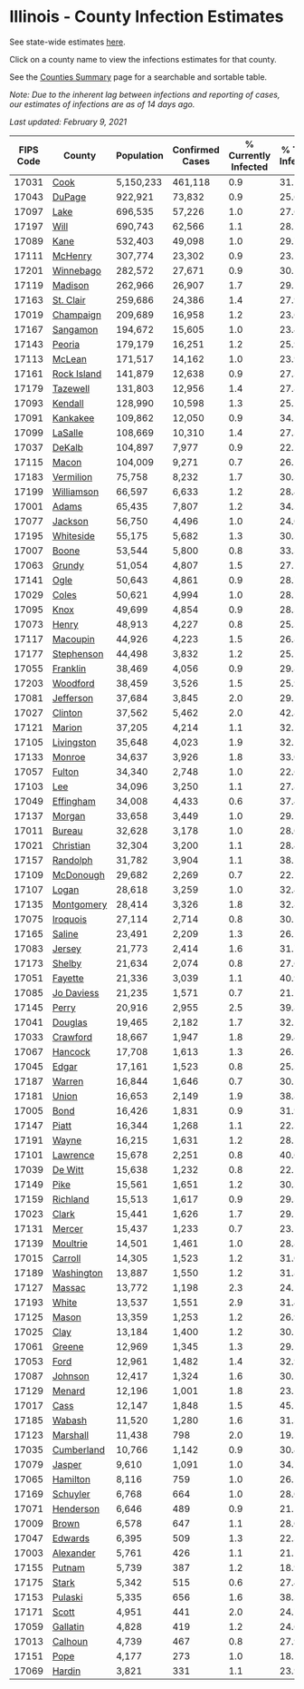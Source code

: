 # Illinois - County Infection Estimates

See state-wide estimates [here](/infections/us-il).

Click on a county name to view the infections estimates for that county.

See the [Counties Summary](/infections/summary-counties) page for a searchable and sortable table.

*Note: Due to the inherent lag between infections and reporting of cases, our estimates of infections are as of 14 days ago.*

*Last updated: February 9, 2021*

|   FIPS Code |                     County |   Population |   Confirmed Cases |   % Currently Infected |   % Total Infected |
|-------------|----------------------------|--------------|-------------------|------------------------|--------------------|
|       17031 |               [Cook](cook) |    5,150,233 |           461,118 |                    0.9 |               31.1 |
|       17043 |           [DuPage](dupage) |      922,921 |            73,832 |                    0.9 |               25.6 |
|       17097 |               [Lake](lake) |      696,535 |            57,226 |                    1.0 |               27.6 |
|       17197 |               [Will](will) |      690,743 |            62,566 |                    1.1 |               28.7 |
|       17089 |               [Kane](kane) |      532,403 |            49,098 |                    1.0 |               29.7 |
|       17111 |         [McHenry](mchenry) |      307,774 |            23,302 |                    0.9 |               23.2 |
|       17201 |     [Winnebago](winnebago) |      282,572 |            27,671 |                    0.9 |               30.1 |
|       17119 |         [Madison](madison) |      262,966 |            26,907 |                    1.7 |               29.5 |
|       17163 |     [St. Clair](st.-clair) |      259,686 |            24,386 |                    1.4 |               27.9 |
|       17019 |     [Champaign](champaign) |      209,689 |            16,958 |                    1.2 |               23.6 |
|       17167 |       [Sangamon](sangamon) |      194,672 |            15,605 |                    1.0 |               23.4 |
|       17143 |           [Peoria](peoria) |      179,179 |            16,251 |                    1.2 |               25.9 |
|       17113 |           [McLean](mclean) |      171,517 |            14,162 |                    1.0 |               23.9 |
|       17161 | [Rock Island](rock-island) |      141,879 |            12,638 |                    0.9 |               27.3 |
|       17179 |       [Tazewell](tazewell) |      131,803 |            12,956 |                    1.4 |               27.8 |
|       17093 |         [Kendall](kendall) |      128,990 |            10,598 |                    1.3 |               25.2 |
|       17091 |       [Kankakee](kankakee) |      109,862 |            12,050 |                    0.9 |               34.5 |
|       17099 |         [LaSalle](lasalle) |      108,669 |            10,310 |                    1.4 |               27.3 |
|       17037 |           [DeKalb](dekalb) |      104,897 |             7,977 |                    0.9 |               22.7 |
|       17115 |             [Macon](macon) |      104,009 |             9,271 |                    0.7 |               26.1 |
|       17183 |     [Vermilion](vermilion) |       75,758 |             8,232 |                    1.7 |               30.3 |
|       17199 |   [Williamson](williamson) |       66,597 |             6,633 |                    1.2 |               28.4 |
|       17001 |             [Adams](adams) |       65,435 |             7,807 |                    1.2 |               34.3 |
|       17077 |         [Jackson](jackson) |       56,750 |             4,496 |                    1.0 |               24.0 |
|       17195 |     [Whiteside](whiteside) |       55,175 |             5,682 |                    1.3 |               30.3 |
|       17007 |             [Boone](boone) |       53,544 |             5,800 |                    0.8 |               33.3 |
|       17063 |           [Grundy](grundy) |       51,054 |             4,807 |                    1.5 |               27.2 |
|       17141 |               [Ogle](ogle) |       50,643 |             4,861 |                    0.9 |               28.7 |
|       17029 |             [Coles](coles) |       50,621 |             4,994 |                    1.0 |               28.7 |
|       17095 |               [Knox](knox) |       49,699 |             4,854 |                    0.9 |               28.3 |
|       17073 |             [Henry](henry) |       48,913 |             4,227 |                    0.8 |               25.3 |
|       17117 |       [Macoupin](macoupin) |       44,926 |             4,223 |                    1.5 |               26.8 |
|       17177 |   [Stephenson](stephenson) |       44,498 |             3,832 |                    1.2 |               25.7 |
|       17055 |       [Franklin](franklin) |       38,469 |             4,056 |                    0.9 |               29.8 |
|       17203 |       [Woodford](woodford) |       38,459 |             3,526 |                    1.5 |               25.9 |
|       17081 |     [Jefferson](jefferson) |       37,684 |             3,845 |                    2.0 |               29.5 |
|       17027 |         [Clinton](clinton) |       37,562 |             5,462 |                    2.0 |               42.8 |
|       17121 |           [Marion](marion) |       37,205 |             4,214 |                    1.1 |               32.7 |
|       17105 |   [Livingston](livingston) |       35,648 |             4,023 |                    1.9 |               32.1 |
|       17133 |           [Monroe](monroe) |       34,637 |             3,926 |                    1.8 |               33.0 |
|       17057 |           [Fulton](fulton) |       34,340 |             2,748 |                    1.0 |               22.6 |
|       17103 |                 [Lee](lee) |       34,096 |             3,250 |                    1.1 |               27.8 |
|       17049 |     [Effingham](effingham) |       34,008 |             4,433 |                    0.6 |               37.4 |
|       17137 |           [Morgan](morgan) |       33,658 |             3,449 |                    1.0 |               29.7 |
|       17011 |           [Bureau](bureau) |       32,628 |             3,178 |                    1.0 |               28.0 |
|       17021 |     [Christian](christian) |       32,304 |             3,200 |                    1.1 |               28.4 |
|       17157 |       [Randolph](randolph) |       31,782 |             3,904 |                    1.1 |               38.1 |
|       17109 |     [McDonough](mcdonough) |       29,682 |             2,269 |                    0.7 |               22.7 |
|       17107 |             [Logan](logan) |       28,618 |             3,259 |                    1.0 |               32.4 |
|       17135 |   [Montgomery](montgomery) |       28,414 |             3,326 |                    1.8 |               32.8 |
|       17075 |       [Iroquois](iroquois) |       27,114 |             2,714 |                    0.8 |               30.1 |
|       17165 |           [Saline](saline) |       23,491 |             2,209 |                    1.3 |               26.2 |
|       17083 |           [Jersey](jersey) |       21,773 |             2,414 |                    1.6 |               31.7 |
|       17173 |           [Shelby](shelby) |       21,634 |             2,074 |                    0.8 |               27.6 |
|       17051 |         [Fayette](fayette) |       21,336 |             3,039 |                    1.1 |               40.9 |
|       17085 |   [Jo Daviess](jo-daviess) |       21,235 |             1,571 |                    0.7 |               21.7 |
|       17145 |             [Perry](perry) |       20,916 |             2,955 |                    2.5 |               39.8 |
|       17041 |         [Douglas](douglas) |       19,465 |             2,182 |                    1.7 |               32.2 |
|       17033 |       [Crawford](crawford) |       18,667 |             1,947 |                    1.8 |               29.4 |
|       17067 |         [Hancock](hancock) |       17,708 |             1,613 |                    1.3 |               26.2 |
|       17045 |             [Edgar](edgar) |       17,161 |             1,523 |                    0.8 |               25.3 |
|       17187 |           [Warren](warren) |       16,844 |             1,646 |                    0.7 |               30.5 |
|       17181 |             [Union](union) |       16,653 |             2,149 |                    1.9 |               38.8 |
|       17005 |               [Bond](bond) |       16,426 |             1,831 |                    0.9 |               31.9 |
|       17147 |             [Piatt](piatt) |       16,344 |             1,268 |                    1.1 |               22.3 |
|       17191 |             [Wayne](wayne) |       16,215 |             1,631 |                    1.2 |               28.2 |
|       17101 |       [Lawrence](lawrence) |       15,678 |             2,251 |                    0.8 |               40.6 |
|       17039 |         [De Witt](de-witt) |       15,638 |             1,232 |                    0.8 |               22.1 |
|       17149 |               [Pike](pike) |       15,561 |             1,651 |                    1.2 |               30.3 |
|       17159 |       [Richland](richland) |       15,513 |             1,617 |                    0.9 |               29.3 |
|       17023 |             [Clark](clark) |       15,441 |             1,626 |                    1.7 |               29.7 |
|       17131 |           [Mercer](mercer) |       15,437 |             1,233 |                    0.7 |               23.1 |
|       17139 |       [Moultrie](moultrie) |       14,501 |             1,461 |                    1.0 |               28.8 |
|       17015 |         [Carroll](carroll) |       14,305 |             1,523 |                    1.2 |               31.0 |
|       17189 |   [Washington](washington) |       13,887 |             1,550 |                    1.2 |               31.8 |
|       17127 |           [Massac](massac) |       13,772 |             1,198 |                    2.3 |               24.1 |
|       17193 |             [White](white) |       13,537 |             1,551 |                    2.9 |               31.4 |
|       17125 |             [Mason](mason) |       13,359 |             1,253 |                    1.2 |               26.9 |
|       17025 |               [Clay](clay) |       13,184 |             1,400 |                    1.2 |               30.2 |
|       17061 |           [Greene](greene) |       12,969 |             1,345 |                    1.3 |               29.7 |
|       17053 |               [Ford](ford) |       12,961 |             1,482 |                    1.4 |               32.9 |
|       17087 |         [Johnson](johnson) |       12,417 |             1,324 |                    1.6 |               30.2 |
|       17129 |           [Menard](menard) |       12,196 |             1,001 |                    1.8 |               23.2 |
|       17017 |               [Cass](cass) |       12,147 |             1,848 |                    1.5 |               45.5 |
|       17185 |           [Wabash](wabash) |       11,520 |             1,280 |                    1.6 |               31.3 |
|       17123 |       [Marshall](marshall) |       11,438 |               798 |                    2.0 |               19.3 |
|       17035 |   [Cumberland](cumberland) |       10,766 |             1,142 |                    0.9 |               30.4 |
|       17079 |           [Jasper](jasper) |        9,610 |             1,091 |                    1.0 |               34.7 |
|       17065 |       [Hamilton](hamilton) |        8,116 |               759 |                    1.0 |               26.5 |
|       17169 |       [Schuyler](schuyler) |        6,768 |               664 |                    1.0 |               28.0 |
|       17071 |     [Henderson](henderson) |        6,646 |               489 |                    0.9 |               21.2 |
|       17009 |             [Brown](brown) |        6,578 |               647 |                    1.1 |               28.0 |
|       17047 |         [Edwards](edwards) |        6,395 |               509 |                    1.3 |               22.3 |
|       17003 |     [Alexander](alexander) |        5,761 |               426 |                    1.1 |               21.5 |
|       17155 |           [Putnam](putnam) |        5,739 |               387 |                    1.2 |               18.9 |
|       17175 |             [Stark](stark) |        5,342 |               515 |                    0.6 |               27.4 |
|       17153 |         [Pulaski](pulaski) |        5,335 |               656 |                    1.6 |               38.3 |
|       17171 |             [Scott](scott) |        4,951 |               441 |                    2.0 |               24.7 |
|       17059 |       [Gallatin](gallatin) |        4,828 |               419 |                    1.2 |               24.6 |
|       17013 |         [Calhoun](calhoun) |        4,739 |               467 |                    0.8 |               27.9 |
|       17151 |               [Pope](pope) |        4,177 |               273 |                    1.0 |               18.1 |
|       17069 |           [Hardin](hardin) |        3,821 |               331 |                    1.1 |               23.9 |